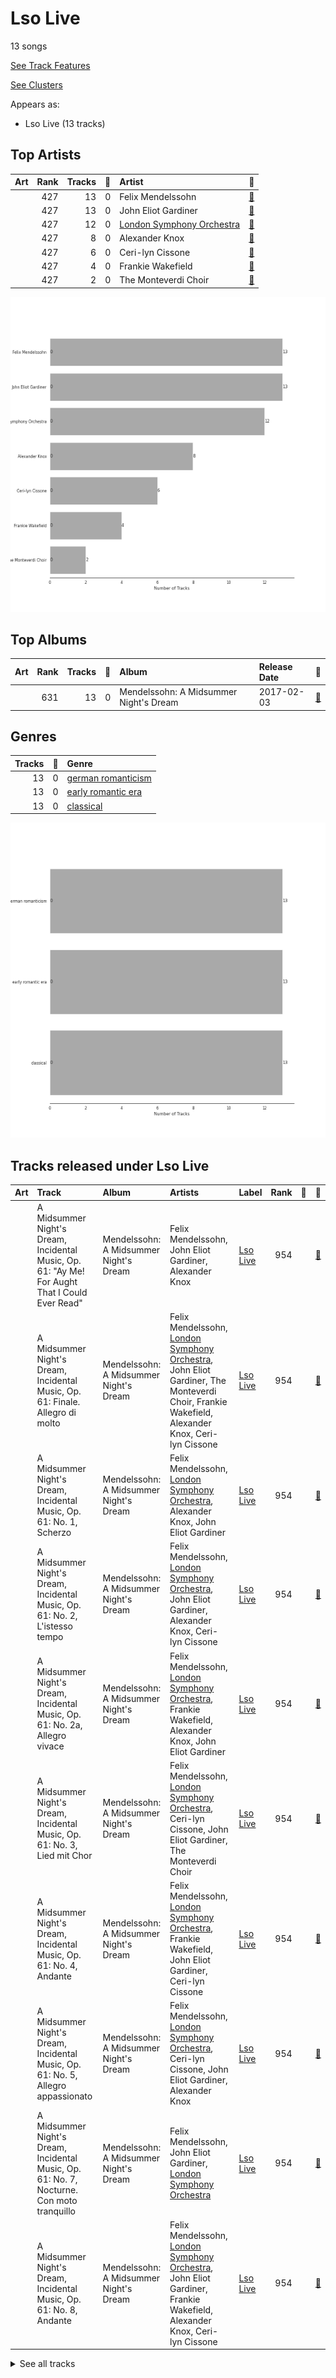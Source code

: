 # Lso Live

13 songs

[See Track Features](audio_features.md)

[See Clusters](clusters/overview.md)

Appears as:
- Lso Live (13 tracks)

## Top Artists

| Art | Rank | Tracks | 💚 | Artist | 🔗 |
|:---|---:|---:|---:|:---|:---|
| <img src="https://i.scdn.co/image/32bf53aa73dbb81c615a91324efea0bcfff4b440" alt="" width="50" /> | 427 | 13 | 0 | Felix Mendelssohn | [🔗](https://open.spotify.com/artist/6MF58APd3YV72Ln2eVg710) |
| <img src="https://i.scdn.co/image/48524e78bab6185ab73bca33bf6313070aea05df" alt="" width="50" /> | 427 | 13 | 0 | John Eliot Gardiner | [🔗](https://open.spotify.com/artist/1qIRoGEKXINqrCx5N1engi) |
| <img src="https://i.scdn.co/image/ab6761610000e5eb5a5d168879568c94e86c61aa" alt="" width="50" /> | 427 | 12 | 0 | [London Symphony Orchestra](../../artists/london_symphony_orchestra/overview.md) | [🔗](https://open.spotify.com/artist/5yxyJsFanEAuwSM5kOuZKc) |
| | 427 | 8 | 0 | Alexander Knox | [🔗](https://open.spotify.com/artist/4vzwv4zzBTlG8qsFCqP2Yv) |
| | 427 | 6 | 0 | Ceri-lyn Cissone | [🔗](https://open.spotify.com/artist/6F3jOFmhUwRxRdWAZU6G1A) |
| | 427 | 4 | 0 | Frankie Wakefield | [🔗](https://open.spotify.com/artist/7jobsaZIFhejECE605yxx6) |
| <img src="https://i.scdn.co/image/ab6761610000e5eb5ecb1473e8ef1c39d881c245" alt="" width="50" /> | 427 | 2 | 0 | The Monteverdi Choir | [🔗](https://open.spotify.com/artist/0Cqfz92flAzrp94pgN1jEW) |

![Bar chart of top 7 artists](../../images/labels/lso_live/artists.png)

## Top Albums

| Art | Rank | Tracks | 💚 | Album | Release Date | 🔗 |
|:---|---:|---:|---:|:---|:---|:---|
| <img src="https://i.scdn.co/image/ab67616d0000b273c385dbfabcec21279dcea0b5" alt="" width="50" /> | 631 | 13 | 0 | Mendelssohn: A Midsummer Night's Dream | 2017-02-03 | [🔗](https://open.spotify.com/album/60J66evwnrnfH03HgDTrwN) |



## Genres

| Tracks | 💚 | Genre |
|---:|---:|:---|
| 13 | 0 | [german romanticism](../../genres/german_romanticism/overview.md) |
| 13 | 0 | [early romantic era](../../genres/early_romantic_era/overview.md) |
| 13 | 0 | [classical](../../genres/classical/overview.md) |

![Bar chart of top 3 genres](../../images/labels/lso_live/genres.png)

## Tracks released under Lso Live

| Art | Track | Album | Artists | Label | Rank | 💚 | 🔗 |
|:---|:---|:---|:---|:---|---:|:---|:---|
| <img src="https://i.scdn.co/image/ab67616d0000b273c385dbfabcec21279dcea0b5" alt="" width="50" /> | A Midsummer Night's Dream, Incidental Music, Op. 61: "Ay Me! For Aught That I Could Ever Read" | Mendelssohn: A Midsummer Night's Dream | Felix Mendelssohn, John Eliot Gardiner, Alexander Knox | [Lso Live](.) | 954 | | [🔗](https://open.spotify.com/track/1EGPsb3zw2L5Q6ocFc3G83) |
| <img src="https://i.scdn.co/image/ab67616d0000b273c385dbfabcec21279dcea0b5" alt="" width="50" /> | A Midsummer Night's Dream, Incidental Music, Op. 61: Finale. Allegro di molto | Mendelssohn: A Midsummer Night's Dream | Felix Mendelssohn, [London Symphony Orchestra](../../artists/london_symphony_orchestra/overview.md), John Eliot Gardiner, The Monteverdi Choir, Frankie Wakefield, Alexander Knox, Ceri-lyn Cissone | [Lso Live](.) | 954 | | [🔗](https://open.spotify.com/track/5iGRKlJcFcSx0PA4OGpiYD) |
| <img src="https://i.scdn.co/image/ab67616d0000b273c385dbfabcec21279dcea0b5" alt="" width="50" /> | A Midsummer Night's Dream, Incidental Music, Op. 61: No. 1, Scherzo | Mendelssohn: A Midsummer Night's Dream | Felix Mendelssohn, [London Symphony Orchestra](../../artists/london_symphony_orchestra/overview.md), Alexander Knox, John Eliot Gardiner | [Lso Live](.) | 954 | | [🔗](https://open.spotify.com/track/359jW2zuaHCdC0gCJRcX5o) |
| <img src="https://i.scdn.co/image/ab67616d0000b273c385dbfabcec21279dcea0b5" alt="" width="50" /> | A Midsummer Night's Dream, Incidental Music, Op. 61: No. 2, L'istesso tempo | Mendelssohn: A Midsummer Night's Dream | Felix Mendelssohn, [London Symphony Orchestra](../../artists/london_symphony_orchestra/overview.md), John Eliot Gardiner, Alexander Knox, Ceri-lyn Cissone | [Lso Live](.) | 954 | | [🔗](https://open.spotify.com/track/68afyO04jLHCK9Na8cgsGR) |
| <img src="https://i.scdn.co/image/ab67616d0000b273c385dbfabcec21279dcea0b5" alt="" width="50" /> | A Midsummer Night's Dream, Incidental Music, Op. 61: No. 2a, Allegro vivace | Mendelssohn: A Midsummer Night's Dream | Felix Mendelssohn, [London Symphony Orchestra](../../artists/london_symphony_orchestra/overview.md), Frankie Wakefield, Alexander Knox, John Eliot Gardiner | [Lso Live](.) | 954 | | [🔗](https://open.spotify.com/track/58VxRBZ7XFR3vWgNwz5fYT) |
| <img src="https://i.scdn.co/image/ab67616d0000b273c385dbfabcec21279dcea0b5" alt="" width="50" /> | A Midsummer Night's Dream, Incidental Music, Op. 61: No. 3, Lied mit Chor | Mendelssohn: A Midsummer Night's Dream | Felix Mendelssohn, [London Symphony Orchestra](../../artists/london_symphony_orchestra/overview.md), Ceri-lyn Cissone, John Eliot Gardiner, The Monteverdi Choir | [Lso Live](.) | 954 | | [🔗](https://open.spotify.com/track/1dDvLHCOPEVgNhHtVnB2is) |
| <img src="https://i.scdn.co/image/ab67616d0000b273c385dbfabcec21279dcea0b5" alt="" width="50" /> | A Midsummer Night's Dream, Incidental Music, Op. 61: No. 4, Andante | Mendelssohn: A Midsummer Night's Dream | Felix Mendelssohn, [London Symphony Orchestra](../../artists/london_symphony_orchestra/overview.md), Frankie Wakefield, John Eliot Gardiner, Ceri-lyn Cissone | [Lso Live](.) | 954 | | [🔗](https://open.spotify.com/track/67eEYhol9DXQ65kUFt7jdk) |
| <img src="https://i.scdn.co/image/ab67616d0000b273c385dbfabcec21279dcea0b5" alt="" width="50" /> | A Midsummer Night's Dream, Incidental Music, Op. 61: No. 5, Allegro appassionato | Mendelssohn: A Midsummer Night's Dream | Felix Mendelssohn, [London Symphony Orchestra](../../artists/london_symphony_orchestra/overview.md), Ceri-lyn Cissone, John Eliot Gardiner, Alexander Knox | [Lso Live](.) | 954 | | [🔗](https://open.spotify.com/track/5XWKRz9i2PQWI3PsW0FmQj) |
| <img src="https://i.scdn.co/image/ab67616d0000b273c385dbfabcec21279dcea0b5" alt="" width="50" /> | A Midsummer Night's Dream, Incidental Music, Op. 61: No. 7, Nocturne. Con moto tranquillo | Mendelssohn: A Midsummer Night's Dream | Felix Mendelssohn, John Eliot Gardiner, [London Symphony Orchestra](../../artists/london_symphony_orchestra/overview.md) | [Lso Live](.) | 954 | | [🔗](https://open.spotify.com/track/5lmp8r1rxxI6FuluNPBm82) |
| <img src="https://i.scdn.co/image/ab67616d0000b273c385dbfabcec21279dcea0b5" alt="" width="50" /> | A Midsummer Night's Dream, Incidental Music, Op. 61: No. 8, Andante | Mendelssohn: A Midsummer Night's Dream | Felix Mendelssohn, [London Symphony Orchestra](../../artists/london_symphony_orchestra/overview.md), John Eliot Gardiner, Frankie Wakefield, Alexander Knox, Ceri-lyn Cissone | [Lso Live](.) | 954 | | [🔗](https://open.spotify.com/track/2QYtN5MiVrF7OJFpkJvLrS) |


<details>
<summary>See all tracks</summary>

| Art | Track | Album | Artists | Label | Rank | 💚 | 🔗 |
|:---|:---|:---|:---|:---|---:|:---|:---|
| <img src="https://i.scdn.co/image/ab67616d0000b273c385dbfabcec21279dcea0b5" alt="" width="50" /> | A Midsummer Night's Dream, Incidental Music, Op. 61: No. 9, Hochzeitmarsch "Wedding March" - No. 12, Allegro vivace come primo | Mendelssohn: A Midsummer Night's Dream | Felix Mendelssohn, [London Symphony Orchestra](../../artists/london_symphony_orchestra/overview.md), John Eliot Gardiner, Alexander Knox | [Lso Live](.) | 954 | | [🔗](https://open.spotify.com/track/1ipR2jLKKgr7X9xJyd54Kx) |
| <img src="https://i.scdn.co/image/ab67616d0000b273c385dbfabcec21279dcea0b5" alt="" width="50" /> | Overture to "A Midsummer Night's Dream", Op. 21: Allegro di molto | Mendelssohn: A Midsummer Night's Dream | Felix Mendelssohn, [London Symphony Orchestra](../../artists/london_symphony_orchestra/overview.md), John Eliot Gardiner | [Lso Live](.) | 954 | | [🔗](https://open.spotify.com/track/7pz2npttELZeXmDgYfCDlE) |
| <img src="https://i.scdn.co/image/ab67616d0000b273c385dbfabcec21279dcea0b5" alt="" width="50" /> | Overture to "A Midsummer Night's Dream", Op. 21: Tempo primo | Mendelssohn: A Midsummer Night's Dream | Felix Mendelssohn, John Eliot Gardiner, [London Symphony Orchestra](../../artists/london_symphony_orchestra/overview.md) | [Lso Live](.) | 954 | | [🔗](https://open.spotify.com/track/2idvFSH2im8mdSaMiE81vn) |

</details>

